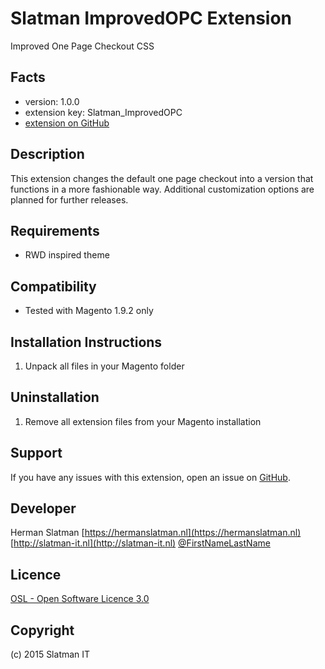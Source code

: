 Slatman ImprovedOPC Extension
=====================
Improved One Page Checkout CSS

Facts
-----
- version: 1.0.0
- extension key: Slatman_ImprovedOPC
- [extension on GitHub](https://github.com/hslatman/magento-improved-opc-css)

Description
-----------
This extension changes the default one page checkout into a version that functions in a more fashionable way.
Additional customization options are planned for further releases.

Requirements
------------
- RWD inspired theme

Compatibility
-------------
- Tested with Magento 1.9.2 only

Installation Instructions
-------------------------
1. Unpack all files in your Magento folder

Uninstallation
--------------
1. Remove all extension files from your Magento installation

Support
-------
If you have any issues with this extension, open an issue on [GitHub](https://github.com/hslatman//magento-improved-opc-css).

Developer
---------
Herman Slatman
[https://hermanslatman.nl](https://hermanslatman.nl)
[http://slatman-it.nl](http://slatman-it.nl)
[@FirstNameLastName](https://twitter.com/hslatman)

Licence
-------
[OSL - Open Software Licence 3.0](http://opensource.org/licenses/osl-3.0.php)

Copyright
---------
(c) 2015 Slatman IT
